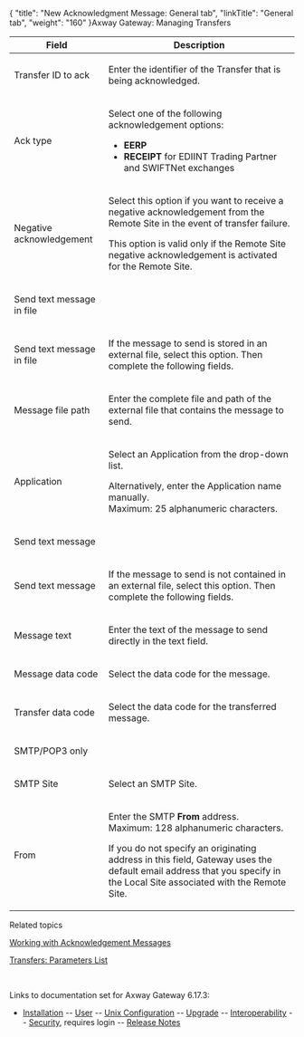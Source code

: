 {
    "title": "New Acknowledgment Message: General tab",
    "linkTitle": "General tab",
    "weight": "160"
}<span class="mc-variable axway_variables.Component_Long_Name variable">Axway Gateway</span>: Managing Transfers

<table>
         
         
         
   
   <thead>
      <tr>
<th class="HeadE-Column1-Header1">Field         </th>
<th class="HeadD-Column1-Header1">Description         </th>
      </tr>
   </thead>
   <tbody>
      <tr>
         <td><p>Transfer ID to ack</p>         </td>
         <td><p>Enter the identifier of the Transfer that is being acknowledged.</p>         </td>
      </tr>
      <tr>
         <td><p>Ack type</p>         </td>
         <td><p>Select one of the following acknowledgement options:</p>
<ul>
<li><span style="font-weight: bold;">EERP</span></li>
<li><span style="font-weight: bold;">RECEIPT</span> for EDIINT Trading Partner and SWIFTNet exchanges</li>
</ul>         </td>
      </tr>
      <tr>
         <td><p>Negative acknowledgement</p>         </td>
         <td><p>Select this option if you want to receive a negative acknowledgement from the Remote Site in the event of transfer failure.</p>
<p>This option is valid only if the Remote Site negative acknowledgement is activated for the Remote Site.</p>         </td>
      </tr>
      <tr>
         <td><p>Send text message in file</p>         </td>
      </tr>
      <tr>
         <td><p>Send text message in file</p>         </td>
         <td><p>If the message to send is stored in an external file, select this option. Then complete the following fields.</p>         </td>
      </tr>
      <tr>
         <td><p>Message file path</p>         </td>
         <td><p>Enter the complete file and path of the external file that contains the message to send.</p>         </td>
      </tr>
      <tr>
         <td><p>Application</p>         </td>
         <td><p>Select an Application from the drop-down list.</p>
<p>Alternatively, enter the Application name manually.<br />
Maximum: 25 alphanumeric characters.</p>         </td>
      </tr>
      <tr>
         <td><p>Send text message</p>         </td>
      </tr>
      <tr>
         <td><p>Send text message</p>         </td>
         <td><p>If the message to send is not contained in an external file, select this option. Then complete the following fields.</p>         </td>
      </tr>
      <tr>
         <td><p>Message text</p>         </td>
         <td><p>Enter the text of the message to send directly in the text field.</p>         </td>
      </tr>
      <tr>
         <td><p>Message data code</p>         </td>
         <td><p>Select the data code for the message.</p>         </td>
      </tr>
      <tr>
         <td><p>Transfer data code</p>         </td>
         <td><p>Select the data code for the transferred message.</p>         </td>
      </tr>
      <tr>
         <td><p>SMTP/POP3 only</p>         </td>
      </tr>
      <tr>
         <td><p>SMTP Site</p>         </td>
         <td><p>Select an SMTP Site.</p>         </td>
      </tr>
      <tr>
         <td><p>From</p>         </td>
         <td><p>Enter the SMTP <span style="font-weight: bold;">From</span> address.<br />
Maximum: 128 alphanumeric characters.</p>
<p>If you do not specify an originating address in this field, Gateway uses the default email address that you specify in the Local Site associated with the Remote Site.</p>         </td>
      </tr>
   </tbody>
</table>

Related topics

[Working with Acknowledgement Messages](../)

[Transfers: Parameters List](../../working_with_transfers_cli/transfer_req_parameter_list)

 

Links to documentation set for Axway Gateway <span class="mc-variable axway_variables.Release_Number variable">6.17.3</span>:

-   [Installation](#) -- [User](#) -- [Unix Configuration](#) -- [Upgrade](#) -- [Interoperability](#) -- [Security](#), requires login -- [Release Notes](#)
